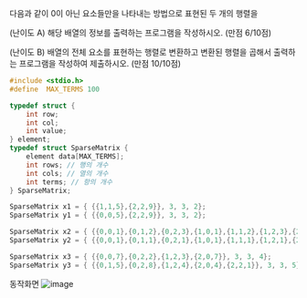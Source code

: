 다음과 같이 0이 아닌 요소들만을 나타내는 방법으로 표현된 두 개의 행렬을 

(난이도 A) 해당 배열의 정보를 출력하는 프로그램을 작성하시오. (만점 6/10점)

(난이도 B) 배열의 전체 요소를 표현하는 행렬로 변환하고 변환된 행렬을 곱해서 출력하는 프로그램을 작성하여 제출하시오. (만점 10/10점)

```c
#include <stdio.h>
#define  MAX_TERMS 100

typedef struct {
    int row;
    int col;
    int value;
} element;
typedef struct SparseMatrix {
    element data[MAX_TERMS];
    int rows; // 행의 개수
    int cols; // 열의 개수
    int terms; // 항의 개수
} SparseMatrix;

SparseMatrix x1 = { {{1,1,5},{2,2,9}}, 3, 3, 2};
SparseMatrix y1 = { {{0,0,5},{2,2,9}}, 3, 3, 2};

SparseMatrix x2 = { {{0,0,1},{0,1,2},{0,2,3},{1,0,1},{1,1,2},{1,2,3},{2,0,1},{2,1,2},{2,2,3}}, 3, 3, 9};
SparseMatrix y2 = { {{0,0,1},{0,1,1},{0,2,1},{1,0,1},{1,1,1},{1,2,1},{2,0,1},{2,1,1},{2,2,1}}, 3, 3, 9};

SparseMatrix x3 = { {{0,0,7},{0,2,2},{1,2,3},{2,0,7}}, 3, 3, 4};
SparseMatrix y3 = { {{0,1,5},{0,2,8},{1,2,4},{2,0,4},{2,2,1}}, 3, 3, 5};
```
동작화면
![image](https://github.com/qlkdkd/DataStruct/assets/71871927/a53ad84f-8893-421c-adb2-a7e9dc64b140)
